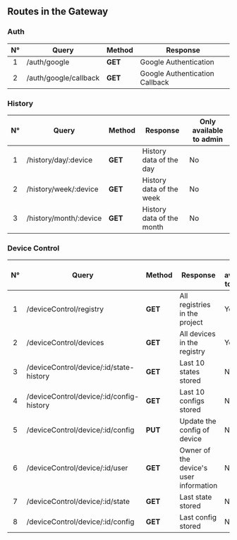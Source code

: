 ## Routes in the Gateway

### Auth

| N°  | Query                 | Method  | Response                       |
| :-: | --------------------- | ------- | ------------------------------ |
|  1  | /auth/google          | **GET** | Google Authentication          |
|  2  | /auth/google/callback | **GET** | Google Authentication Callback |

### History

| N°  | Query                  | Method  | Response                  | Only available to admin |
| :-: | ---------------------- | ------- | ------------------------- | ----------------------- |
|  1  | /history/day/:device   | **GET** | History data of the day   | No                      |
|  2  | /history/week/:device  | **GET** | History data of the week  | No                      |
|  3  | /history/month/:device | **GET** | History data of the month | No                      |

### Device Control

| N°  | Query                                    | Method  | Response                               | Only available to admin |
| :-: | ---------------------------------------- | ------- | -------------------------------------- | ----------------------- |
|  1  | /deviceControl/registry                  | **GET** | All registries in the project          | Yes                     |
|  2  | /deviceControl/devices                   | **GET** | All devices in the registry            | Yes                     |
|  3  | /deviceControl/device/:id/state-history  | **GET** | Last 10 states stored                  | No                      |
|  4  | /deviceControl/device/:id/config-history | **GET** | Last 10 configs stored                 | No                      |
|  5  | /deviceControl/device/:id/config         | **PUT** | Update the config of device            | No                      |
|  6  | /deviceControl/device/:id/user           | **GET** | Owner of the device's user information | No                      |
|  7  | /deviceControl/device/:id/state          | **GET** | Last state stored                      | No                      |
|  8  | /deviceControl/device/:id/config         | **GET** | Last config stored                     | No                      |
